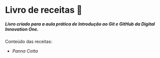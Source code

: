 # Livro de receitas :fork_and_knife:

##### Livro criado para a aula prática de Introdução ao Git e GitHub da Digital Innovation One.

Conteúdo das receitas:

- _Panna Cotta_

  

  
